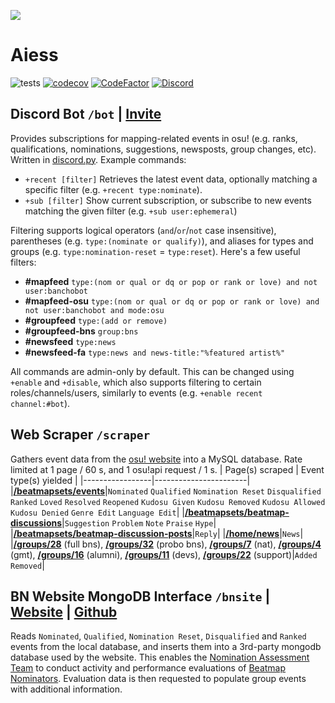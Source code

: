 ![](https://i.imgur.com/RR3937R.jpg)
# Aiess
![tests](https://github.com/Naxesss/Aiess/workflows/tests/badge.svg) [![codecov](https://codecov.io/gh/Naxesss/Aiess/branch/master/graph/badge.svg)](https://codecov.io/gh/Naxesss/Aiess) [![CodeFactor](https://www.codefactor.io/repository/github/naxesss/aiess/badge)](https://www.codefactor.io/repository/github/naxesss/aiess) [![Discord](https://img.shields.io/discord/420015424365789184.svg?label=&logo=discord&logoColor=ffffff&color=7389D8&labelColor=6A7EC2)](https://discord.gg/2XV5dcW)

## Discord Bot `/bot` | [Invite](https://discord.com/api/oauth2/authorize?client_id=680467769573244928&permissions=0&scope=bot)
Provides subscriptions for mapping-related events in osu! (e.g. ranks, qualifications, nominations, suggestions, newsposts, group changes, etc). Written in [discord.py](https://discordpy.readthedocs.io/). Example commands:
- `+recent [filter]` Retrieves the latest event data, optionally matching a specific filter (e.g. `+recent type:nominate`).
- `+sub [filter]` Show current subscription, or subscribe to new events matching the given filter (e.g. `+sub user:ephemeral`)

Filtering supports logical operators (`and`/`or`/`not` case insensitive), parentheses (e.g. `type:(nominate or qualify)`), and aliases for types and groups (e.g. `type:nomination-reset` = `type:reset`). Here's a few useful filters:
- **#mapfeed** `type:(nom or qual or dq or pop or rank or love) and not user:banchobot`
- **#mapfeed-osu** `type:(nom or qual or dq or pop or rank or love) and not user:banchobot and mode:osu`
- **#groupfeed** `type:(add or remove)`
- **#groupfeed-bns** `group:bns`
- **#newsfeed** `type:news`
- **#newsfeed-fa** `type:news and news-title:"%featured artist%"`

All commands are admin-only by default. This can be changed using `+enable` and `+disable`, which also supports filtering to certain roles/channels/users, similarly to events (e.g. `+enable recent channel:#bot`).

## Web Scraper `/scraper`
Gathers event data from the [osu! website](https://osu.ppy.sh) into a MySQL database. Rate limited at 1 page / 60 s, and 1 osu!api request / 1 s.
| Page(s) scraped | Event type(s) yielded |
|-----------------|-----------------------|
|**[/beatmapsets/events](https://osu.ppy.sh/beatmapsets/events)**|`Nominated` `Qualified` `Nomination Reset` `Disqualified` `Ranked` `Loved` `Resolved` `Reopened` `Kudosu Given` `Kudosu Removed` `Kudosu Allowed` `Kudosu Denied` `Genre Edit` `Language Edit`|
|**[/beatmapsets/beatmap-discussions](https://osu.ppy.sh/beatmapsets/beatmap-discussions)**|`Suggestion` `Problem` `Note` `Praise` `Hype`|
|**[/beatmapsets/beatmap-discussion-posts](https://osu.ppy.sh/beatmapsets/beatmap-discussion-posts)**|`Reply`|
|**[/home/news](https://osu.ppy.sh/home/news)**|`News`|
|**[/groups/28](https://osu.ppy.sh/groups/28)** (full bns), **[/groups/32](https://osu.ppy.sh/groups/32)** (probo bns), **[/groups/7](https://osu.ppy.sh/groups/7)** (nat), **[/groups/4](https://osu.ppy.sh/groups/4)** (gmt), **[/groups/16](https://osu.ppy.sh/groups/16)** (alumni), **[/groups/11](https://osu.ppy.sh/groups/11)** (devs), **[/groups/22](https://osu.ppy.sh/groups/22)** (support)|`Added` `Removed`|

## BN Website MongoDB Interface `/bnsite` | [Website](https://bn.mappersguild.com/) | [Github](https://github.com/pishifat/qat)
Reads `Nominated`, `Qualified`, `Nomination Reset`, `Disqualified` and `Ranked` events from the local database, and inserts them into a 3rd-party mongodb database used by the website. This enables the [Nomination Assessment Team](https://osu.ppy.sh/help/wiki/People/The_Team/Nomination_Assessment_Team) to conduct activity and performance evaluations of [Beatmap Nominators](https://osu.ppy.sh/help/wiki/People/The_Team/Beatmap_Nominators). Evaluation data is then requested to populate group events with additional information.